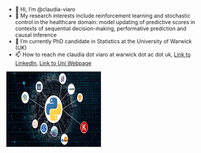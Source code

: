 - 👋 Hi, I’m @claudia-viaro
- 👀 My research interests include reinforcement learning and stochastic control in the healthcare domain: model updating of predictive scores in contexts of sequential decision-making, performative prediction and causal inference
- 🌱 I’m currently PhD candidate in Statistics at the University of Warwick (UK)
- 📫 How to reach me claudia dot viaro at warwick dot ac dot uk, [Link to LinkedIn](https://www.linkedin.com/in/claudia-viaro/), [Link to Uni Webpage](https://warwick.ac.uk/fac/sci/statistics/staff/research_students/viaro/)   

<img width="250" height="200" src="https://github.com/claudia-viaro/Wdss-UCLdss_research/blob/main/utils/Untitled-design24.png">

<!---
claudia-viaro/claudia-viaro is a ✨ special ✨ repository because its `README.md` (this file) appears on your GitHub profile.
You can click the Preview link to take a look at your changes.
--->
